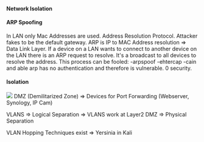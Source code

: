 #### Network Isolation

#### ARP Spoofing
In LAN only Mac Addresses are used. Address Resolution Protocol. Attacker fakes to be the default gateway.
ARP is IP to MAC Address resolution => Data Link Layer.
If a device on a LAN wants to connect to another device on the LAN there is an ARP request to resolve. It's a broadcast to all devices to resolve the address. This process can be fooled:
-arpspoof
-ehtercap
-cain and able
arp has no authentication and therefore is vulnerable. 0 security.

#### Isolation
![](_images/isolation.png)
DMZ (Demilitarized Zone) => Devices for Port Forwarding (Webserver, Synology, IP Cam) 

VLANS => Logical Separation => VLANS work at Layer2
DMZ => Physical Separation

VLAN Hopping Techniques exist => Yersinia in Kali